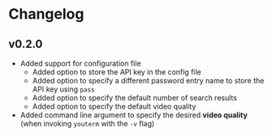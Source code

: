 # Changelog

## v0.2.0
- Added support for configuration file
    * Added option to store the API key in the config file
    * Added option to specify a different password entry name to store the API
      key using `pass`
    * Added option to specify the default number of search results
    * Added option to specify the default video quality
- Added command line argument to specify the desired **video quality** (when
  invoking `youterm` with the `-v` flag)
